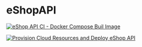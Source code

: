 # eShopAPI

[![eShop API CI - Docker Compose Buil Image](https://github.com/Evilazaro/eShopAPI/actions/workflows/eShopAPI-CI-Docker-Compose-Buil-Image.yml/badge.svg)](https://github.com/Evilazaro/eShopAPI/actions/workflows/eShopAPI-CI-Docker-Compose-Buil-Image.yml)

[![Provision Cloud Resources and Deploy eShop API](https://github.com/Evilazaro/eShopAPI/actions/workflows/Provision-Cloud-Resources-and-Deploy-eShopAPI.yml/badge.svg)](https://github.com/Evilazaro/eShopAPI/actions/workflows/Provision-Cloud-Resources-and-Deploy-eShopAPI.yml)
